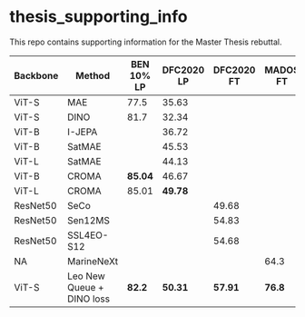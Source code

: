 # thesis_supporting_info
This repo contains supporting information for the Master Thesis rebuttal.


| Backbone   | Method                  | BEN 10% LP | DFC2020 LP | DFC2020 FT | MADOS FT |
|------------|-------------------------|------------|------------|------------|----------|
| ViT-S      | MAE                     | 77.5       | 35.63      |            |          |
| ViT-S      | DINO                    | 81.7       | 32.34      |            |          |
| ViT-B      | I-JEPA                  |            | 36.72      |            |          |
| ViT-B      | SatMAE                  |            | 45.53      |            |          |
| ViT-L      | SatMAE                  |            | 44.13      |            |          |
| ViT-B      | CROMA                   | **85.04**  | 46.67      |            |          |
| ViT-L      | CROMA                   | 85.01      | **49.78**  |            |          |
| ResNet50   | SeCo                    |            |            | 49.68      |          |
| ResNet50   | Sen12MS                 |            |            | 54.83      |          |
| ResNet50   | SSL4EO-S12              |            |            | 54.68      |          |
| NA         | MarineNeXt              |            |            |            | 64.3     |
| ViT-S      | Leo New Queue + DINO loss | **82.2** | **50.31**  | **57.91**  | **76.8** |
